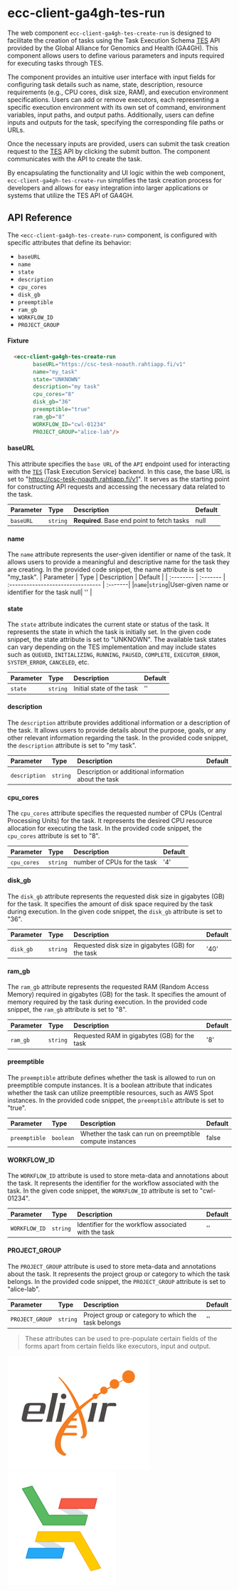# ecc-client-ga4gh-tes-run

The web component `ecc-client-ga4gh-tes-create-run` is designed to facilitate the creation of tasks using the Task Execution Schema [TES](https://github.com/ga4gh/task-execution-schemas) API provided by the Global Alliance for Genomics and Health (GA4GH). This component allows users to define various parameters and inputs required for executing tasks through TES.

The component provides an intuitive user interface with input fields for configuring task details such as name, state, description, resource requirements (e.g., CPU cores, disk size, RAM), and execution environment specifications. Users can add or remove executors, each representing a specific execution environment with its own set of command, environment variables, input paths, and output paths. Additionally, users can define inputs and outputs for the task, specifying the corresponding file paths or URLs.

Once the necessary inputs are provided, users can submit the task creation request to the [TES](https://github.com/ga4gh/task-execution-schemas) API by clicking the submit button. The component communicates with the API to create the task.

By encapsulating the functionality and UI logic within the web component, `ecc-client-ga4gh-tes-create-run` simplifies the task creation process for developers and allows for easy integration into larger applications or systems that utilize the TES API of GA4GH.

## API Reference

The `<ecc-client-ga4gh-tes-create-run>` component, is configured with specific attributes that define its behavior:

- `baseURL`
- `name`
- `state`
- `description`
- `cpu_cores`
- `disk_gb`
- `preemptible`
- `ram_gb`
- `WORKFLOW_ID`
- `PROJECT_GROUP`

#### Fixture

```html
  <ecc-client-ga4gh-tes-create-run
        baseURL="https://csc-tesk-noauth.rahtiapp.fi/v1"
        name="my_task"
        state="UNKNOWN"
        description="my task"
        cpu_cores="8"
        disk_gb="36"
        preemptible="true"
        ram_gb="8"
        WORKFLOW_ID="cwl-01234"
        PROJECT_GROUP="alice-lab"/>
```

#### baseURL

This attribute specifies the `base URL` of the `API` endpoint used for interacting with the [`TES`](https://github.com/ga4gh/task-execution-schemas) (Task Execution Service) backend. In this case, the base URL is set to "https://csc-tesk-noauth.rahtiapp.fi/v1". It serves as the starting point for constructing API requests and accessing the necessary data related to the task.

| Parameter | Type     | Description                                 | Default |
| :-------- | :------- | :------------------------------------------ | :------ |
| `baseURL` | `string` | **Required**. Base end point to fetch tasks | null    |

#### name

The `name` attribute represents the user-given identifier or name of the task. It allows users to provide a meaningful and descriptive name for the task they are creating. In the provided code snippet, the name attribute is set to "my_task".
| Parameter | Type | Description | Default |
| :-------- | :------- | :-------------------------------- | :-------|
|`name`|`string`|User-given name or identifier for the task null| '' |

#### state

The `state` attribute indicates the current state or status of the task. It represents the state in which the task is initially set. In the given code snippet, the state attribute is set to "UNKNOWN". The available task states can vary depending on the TES implementation and may include states such as `QUEUED`, `INITIALIZING`, `RUNNING`, `PAUSED`, `COMPLETE`, `EXECUTOR_ERROR`, `SYSTEM_ERROR`, `CANCELED`, etc.

| Parameter | Type     | Description               | Default |
| :-------- | :------- | :------------------------ | :------ |
| `state`   | `string` | Initial state of the task | ''      |

#### description

The `description` attribute provides additional information or a description of the task. It allows users to provide details about the purpose, goals, or any other relevant information regarding the task. In the provided code snippet, the `description` attribute is set to "my task".

| Parameter   | Type     | Description                                      | Default |
| :---------- | :------- | :----------------------------------------------- | :------ |
| `description` | `string` | Description or additional information about the task || '' |

#### cpu_cores

The `cpu_cores` attribute specifies the requested number of CPUs (Central Processing Units) for the task. It represents the desired CPU resource allocation for executing the task. In the provided code snippet, the `cpu_cores` attribute is set to "8".

| Parameter   | Type     | Description                 | Default |
| :---------- | :------- | :-------------------------- | :------ |
| `cpu_cores` | `string` | number of CPUs for the task | '4'     |

#### disk_gb

The `disk_gb` attribute represents the requested disk size in gigabytes (GB) for the task. It specifies the amount of disk space required by the task during execution. In the given code snippet, the `disk_gb` attribute is set to "36".

| Parameter | Type     | Description                                        | Default |
| :-------- | :------- | :------------------------------------------------- | :------ |
| `disk_gb` | `string` | Requested disk size in gigabytes (GB) for the task | '40'    |

#### ram_gb

The `ram_gb` attribute represents the requested RAM (Random Access Memory) required in gigabytes (GB) for the task. It specifies the amount of memory required by the task during execution. In the provided code snippet, the `ram_gb` attribute is set to "8".

| Parameter | Type     | Description                                  | Default |
| :-------- | :------- | :------------------------------------------- | :------ |
| `ram_gb`  | `string` | Requested RAM in gigabytes (GB) for the task | '8'     |

#### preemptible

The `preemptible` attribute defines whether the task is allowed to run on preemptible compute instances. It is a boolean attribute that indicates whether the task can utilize preemptible resources, such as AWS Spot instances. In the provided code snippet, the `preemptible` attribute is set to "true".

| Parameter     | Type      | Description                                               | Default |
| :------------ | :-------- | :-------------------------------------------------------- | :------ |
| `preemptible` | `boolean` | Whether the task can run on preemptible compute instances | false   |

#### WORKFLOW_ID

The `WORKFLOW_ID` attribute is used to store meta-data and annotations about the task. It represents the identifier for the workflow associated with the task. In the given code snippet, the `WORKFLOW_ID` attribute is set to "cwl-01234".

| Parameter     | Type     | Description                                          | Default |
| :------------ | :------- | :--------------------------------------------------- | :------ |
| `WORKFLOW_ID` | `string` | Identifier for the workflow associated with the task | ''      |

#### PROJECT_GROUP

The `PROJECT_GROUP` attribute is used to store meta-data and annotations about the task. It represents the project group or category to which the task belongs. In the provided code snippet, the `PROJECT_GROUP` attribute is set to "alice-lab".

| Parameter       | Type     | Description                                         | Default |
| :-------------- | :------- | :-------------------------------------------------- | :------ |
| `PROJECT_GROUP` | `string` | Project group or category to which the task belongs | ''      |

> These attributes can be used to pre-populate certain fields of the forms apart from certain fields like executors, input and output.

![Logo]('./../../../../images/logo-elixir.svg)
![Logo]('./../../../../images/logo-elixir-cloud-aai.svg)
